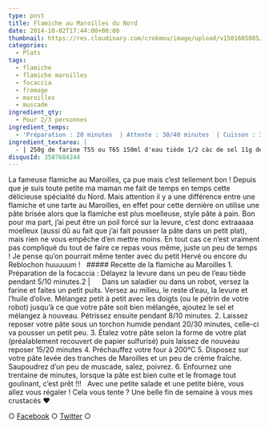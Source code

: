 ```yaml
---
type: post
title: Flamiche au Maroilles du Nord
date: 2014-10-02T17:44:00+00:00
thumbnail: https://res.cloudinary.com/crokmou/image/upload/v1501605805/flamiche-maroilles-blog-culinaire-crokmou-73x110_yguy1x.jpg
categories: 
  - Plats
tags: 
  - flamiche
  - flamiche maroilles
  - focaccia
  - fromage
  - maroilles
  - muscade
ingredient_qty: 
  - Pour 2/3 personnes
ingredient_temps: 
  - 'Préparation : 20 minutes  | Attente : 30/40 minutes  | Cuisson : 30 minutes'
ingredient_textarea: |
  - | 250g de farine T55 ou T65 150ml d'eau tiède 1/2 càc de sel 11g de levure sèche (6/7g pour un truc moins levé) 2 càs d'huile d'olive 200g de Maroilles 10ml de crème fraîche épaisse noix de muscade sel & poivre
disqusId: 3587684244
---
```


La fameuse flamiche au Maroilles, ça pue mais c’est tellement bon ! Depuis que je suis toute petite ma maman me fait de temps en temps cette délicieuse spécialité du Nord. Mais attention il y a une différence entre une flamiche et une tarte au Maroilles, en effet pour cette dernière on utilise une pâte brisée alors que la flamiche est plus moelleuse, style pâte à pain. Bon pour ma part, j’ai peut être un poil forcé sur la levure, c’est donc extraaaaa moelleux (aussi dû au fait que j’ai fait pousser la pâte dans un petit plat), mais rien ne vous empêche d’en mettre moins. En tout cas ce n’est vraiment pas compliqué du tout de faire ce repas vous même, juste un peu de temps ! Je pense qu’on pourrait même tenter avec du petit Hervé ou encore du Reblochon huuuuum !   ##### Recette de la flamiche au Maroilles 1\. Préparation de la focaccia : Délayez la levure dans un peu de l’eau tiède pendant 5/10 minutes.2 |      Dans un saladier ou dans un robot, versez la farine et faites un petit puits. Versez au milieu, le reste d’eau, la levure et l’huile d’olive. Mélangez petit à petit avec les doigts (ou le pétrin de votre robot) jusqu’à ce que votre pâte soit bien mélangée, ajoutez le sel et mélangez à nouveau. Pétrissez ensuite pendant 8/10 minutes. 2\. Laissez reposer votre pâte sous un torchon humide pendant 20/30 minutes, celle-ci va pousser un petit peu. 3\. Étalez votre pâte selon la forme de votre plat (préalablement recouvert de papier sulfurisé) puis laissez de nouveau reposer 15/20 minutes 4\. Préchauffez votre four à 200°C 5\. Disposez sur votre pâte levée des tranches de Maroilles et un peu de crème fraîche. Saupoudrez d’un peu de muscade, salez, poivrez. 6\. Enfournez une trentaine de minutes, lorsque la pâte est bien cuite et le fromage tout goulinant, c’est prêt !!!   Avec une petite salade et une petite bière, vous allez vous régaler ! Cela vous tente ? Une belle fin de semaine à vous mes crustacés ❤  

○ [Facebook](https://www.facebook.com/crokmou.blog) ○ [Twitter](https://twitter.com/Crokmou) ○